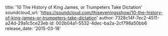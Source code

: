 title: '10 The History of King James, or Trumpeters Take Dictation'
soundcloud_url: 'https://soundcloud.com/thiseveningsshow/10-the-history-of-king-james-or-trumpeters-take-dictation'
author: 7328c14f-7ec2-4511-a24d-29a1c5ce23eb
id: 002b04a1-5532-4dec-ba2a-2cf798a50bb6
release_date: '2015-03-18'
